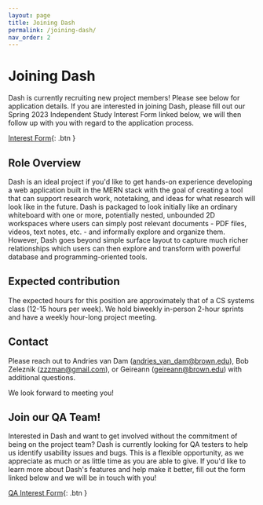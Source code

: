 ```yaml
---
layout: page
title: Joining Dash
permalink: /joining-dash/
nav_order: 2
---
```


# Joining Dash

Dash is currently recruiting new project members! Please see below for application details. If you are interested in joining Dash, please fill out our Spring 2023 Independent Study Interest Form linked below, we will then follow up with you with regard to the application process.

[Interest Form](https://forms.gle/ySNAwatfdGmpgmvF9){: .btn }

## Role Overview

Dash is an ideal project if you'd like to get hands-on experience developing a web application built in the MERN stack with the goal of creating a tool that can support research work, notetaking, and ideas for what research will look like in the future. Dash is packaged to look initially like an ordinary whiteboard with one or more, potentially nested, unbounded 2D workspaces where users can simply post relevant documents - PDF files, videos, text notes, etc. - and informally explore and organize them. However, Dash goes beyond simple surface layout to capture much richer relationships which users can then explore and transform with powerful database and programming-oriented tools.

## Expected contribution

The expected hours for this position are approximately that of a CS systems class (12-15 hours per week). We hold biweekly in-person 2-hour sprints and have a weekly hour-long project meeting.

## Contact

Please reach out to Andries van Dam (andries_van_dam@brown.edu), Bob Zeleznik (zzzman@gmail.com), or Geireann (geireann@brown.edu) with additional questions.

We look forward to meeting you!

## Join our QA Team!

Interested in Dash and want to get involved without the commitment of being on the project team? Dash is currently looking for QA testers to help us identify usability issues and bugs. This is a flexible opportunity, as we appreciate as much or as little time as you are able to give. If you'd like to learn more about Dash's features and help make it better, fill out the form linked below and we will be in touch with you!

[QA Interest Form](https://forms.gle/xz554x3duMtrgBA17){: .btn }